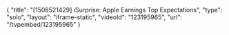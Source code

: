{
    "title": "[1508521429] iSurprise: Apple Earnings Top Expectations",
    "type": "solo",
    "layout": "iframe-static",
    "videoId": "123195965",
    "url": "\/tvpembed\/123195965"
}